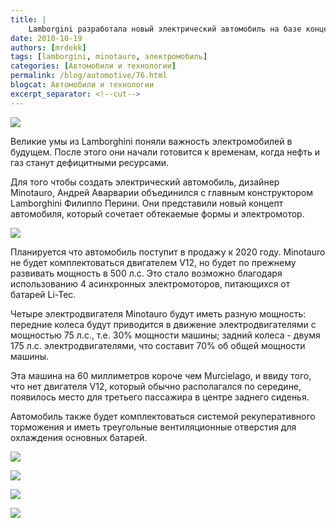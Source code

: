 ```yaml
---
title: |
    Lamborgini разработала новый электрический автомобиль на базе концепта Minotauro
date: 2010-10-19
authors: [mrdekk]
tags: [lamborgini, minotauro, электромобиль]
categories: [Автомобили и технологии]
permalink: /blog/automotive/76.html
blogcat: Автомобили и технологии
excerpt_separator: <!--cut-->
---
```



![](http://itw66.ru/uploads/images/00/00/01/2010/10/19/7d1c63.jpg)


Великие умы из Lamborghini поняли важность электромобилей в будущем. После этого они начали готовится к временам, когда нефть и газ станут дефицитными ресурсами.

Для того чтобы создать электрический автомобиль, дизайнер Minotauro, Андрей Аварварии объединился с главным конструктором Lamborghini Филиппо Перини. Они представили новый концепт автомобиля, который сочетает обтекаемые формы и электромотор. 


<!--cut-->



![](http://itw66.ru/uploads/images/00/00/01/2010/10/19/1d4f94.jpg)


Планируется что автомобиль поступит в продажу к 2020 году. Minotauro не будет комплектоваться двигателем V12, но будет по прежнему развивать мощность в 500 л.с. Это стало возможно благодаря использованию 4 асинхронных электромоторов, питающихся от батарей Li-Tec.

Четыре электродвигателя Minotauro будут иметь разную мощность: передние колеса будут приводится в движение электродвигателями с мощностью 75 л.с., т.е. 30% мощности машины; задний колеса - двумя 175 л.с. электродвигателями, что составит 70% об общей мощности машины.

Эта машина на 60 миллиметров короче чем Murcielago, и ввиду того, что нет двигателя V12, который обычно располагался по середине, появилось место для третьего пассажира в центре заднего сиденья.

Автомобиль также будет комплектоваться системой рекуперативного торможения и иметь треугольные вентиляционные отверстия для охлаждения основных батарей.


![](http://itw66.ru/uploads/images/00/00/01/2010/10/19/1df02a.jpg)


![](http://itw66.ru/uploads/images/00/00/01/2010/10/19/345e1e.jpg)


![](http://itw66.ru/uploads/images/00/00/01/2010/10/19/24d0b9.jpg)


![](http://itw66.ru/uploads/images/00/00/01/2010/10/19/b83a87.jpg)


<object style="height: 390px; width: 640px"><param name="movie" value="http://www.youtube.com/v/U5Hiyz1spMg?version=3"><param name="allowFullScreen" value="true"><param name="allowScriptAccess" value="always"><embed src="http://www.youtube.com/v/U5Hiyz1spMg?version=3" type="application/x-shockwave-flash" allowfullscreen="true" allowScriptAccess="always" width="640" height="390"></object>
